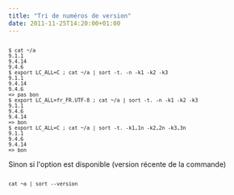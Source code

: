 ```yaml
---
title: "Tri de numéros de version"
date: 2011-11-25T14:20:00+01:00
---
```

<pre><code><small>
$ cat ~/a 
9.1.1
9.4.14
9.4.6
$ export LC_ALL=C ; cat ~/a | sort -t. -n -k1 -k2 -k3
9.1.1
9.4.14
9.4.6
=> pas bon
$ export LC_ALL=fr_FR.UTF-8 ; cat ~/a | sort -t. -n -k1 -k2 -k3
9.1.1
9.4.6
9.4.14
=> bon
$ export LC_ALL=C ; cat ~/a | sort -t. -k1,1n -k2,2n -k3,3n
9.1.1
9.4.6
9.4.14
=> bon
</small></code></pre>

Sinon si l'option est disponible (version récente de la commande)

<pre><code><small>
cat ~a | sort --version
</small></code></pre>
